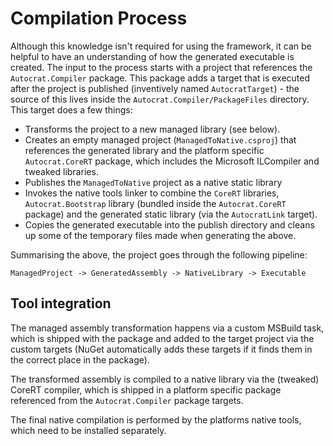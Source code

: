 # Compilation Process

Although this knowledge isn't required for using the framework, it can be
helpful to have an understanding of how the generated executable is created.
The input to the process starts with a project that references the
`Autocrat.Compiler` package. This package adds a target that is executed after
the project is published (inventively named `AutocratTarget`) - the source of
this lives inside the `Autocrat.Compiler/PackageFiles` directory. This target
does a few things:

+ Transforms the project to a new managed library (see below).
+ Creates an empty managed project (`ManagedToNative.csproj`) that references
  the generated library and the platform specific `Autocrat.CoreRT` package,
  which includes the Microsoft ILCompiler and tweaked libraries.
+ Publishes the `ManagedToNative` project as a native static library
+ Invokes the native tools linker to combine the `CoreRT` libraries,
  `Autocrat.Bootstrap` library (bundled inside the `Autocrat.CoreRT` package)
  and the generated static library (via the `AutocratLink` target).
+ Copies the generated executable into the publish directory and cleans up some
  of the temporary files made when generating the above.

Summarising the above, the project goes through the following pipeline:

    ManagedProject -> GeneratedAssembly -> NativeLibrary -> Executable

## Tool integration

The managed assembly transformation happens via a custom MSBuild task, which is
shipped with the package and added to the target project via the custom targets
(NuGet automatically adds these targets if it finds them in the correct place in
the package).

The transformed assembly is compiled to a native library via the (tweaked)
CoreRT compiler, which is shipped in a platform specific package referenced from
the `Autocrat.Compiler` package targets.

The final native compilation is performed by the platforms native tools, which
need to be installed separately.
